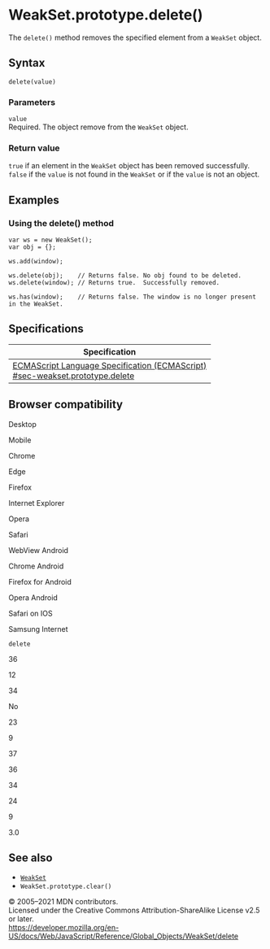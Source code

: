 WeakSet.prototype.delete()
==========================

The `delete()` method removes the specified element from a `WeakSet` object.

Syntax
------

    delete(value)

### Parameters

`value`  
Required. The object remove from the `WeakSet` object.

### Return value

`true` if an element in the `WeakSet` object has been removed successfully. `false` if the `value` is not found in the `WeakSet` or if the `value` is not an object.

Examples
--------

### Using the delete() method

    var ws = new WeakSet();
    var obj = {};

    ws.add(window);

    ws.delete(obj);    // Returns false. No obj found to be deleted.
    ws.delete(window); // Returns true.  Successfully removed.

    ws.has(window);    // Returns false. The window is no longer present in the WeakSet.

Specifications
--------------

<table><thead><tr class="header"><th>Specification</th></tr></thead><tbody><tr class="odd"><td><a href="https://tc39.es/ecma262/#sec-weakset.prototype.delete">ECMAScript Language Specification (ECMAScript)<br />
<span class="small">#sec-weakset.prototype.delete</span></a></td></tr></tbody></table>

Browser compatibility
---------------------

Desktop

Mobile

Chrome

Edge

Firefox

Internet Explorer

Opera

Safari

WebView Android

Chrome Android

Firefox for Android

Opera Android

Safari on IOS

Samsung Internet

`delete`

36

12

34

No

23

9

37

36

34

24

9

3.0

See also
--------

-   [`WeakSet`](../weakset)
-   <span class="page-not-created">`WeakSet.prototype.clear()`</span>

© 2005–2021 MDN contributors.  
Licensed under the Creative Commons Attribution-ShareAlike License v2.5 or later.  
<a href="https://developer.mozilla.org/en-US/docs/Web/JavaScript/Reference/Global_Objects/WeakSet/delete" class="_attribution-link">https://developer.mozilla.org/en-US/docs/Web/JavaScript/Reference/Global_Objects/WeakSet/delete</a>
